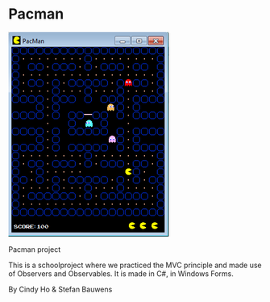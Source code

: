 # Pacman
![Example](pic2.png?raw=true "Pacman")

Pacman project

This is a schoolproject where we practiced the MVC principle and made use of Observers and Observables. It is made in C#, in Windows Forms.

By Cindy Ho & Stefan Bauwens

